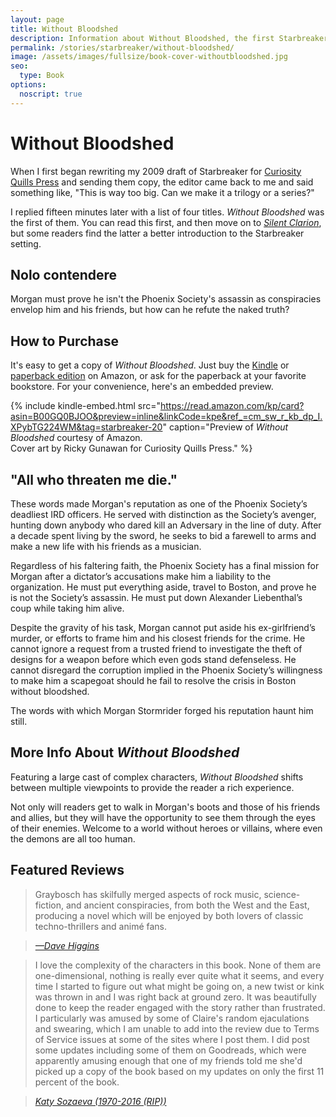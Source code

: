 ```yaml
---
layout: page
title: Without Bloodshed
description: Information about Without Bloodshed, the first Starbreaker novel published in 2013 by Matthew Graybosch.
permalink: /stories/starbreaker/without-bloodshed/
image: /assets/images/fullsize/book-cover-withoutbloodshed.jpg
seo:
  type: Book
options:
  noscript: true
---
```

# Without Bloodshed

When I first began rewriting my 2009 draft of Starbreaker for [Curiosity Quills Press](https://curiosityquills.com) and sending them copy, the editor came back to me and said something like, "This is way too big. Can we make it a trilogy or a series?"

I replied fifteen minutes later with a list of four titles. *Without Bloodshed* was the first of them. You can read this first, and then move on to [*Silent Clarion*](/stories/starbreaker/silent-clarion/), but some readers find the latter a better introduction to the Starbreaker setting.

## Nolo contendere

Morgan must prove he isn't the Phoenix Society's assassin as conspiracies envelop him and his friends, but how can he refute the naked truth?

## How to Purchase

It's easy to get a copy of *Without Bloodshed*. Just buy the [Kindle](https://www.amazon.com/gp/product/B00GQ0BJOO/ref=as_li_tl?ie=UTF8&camp=1789&creative=9325&creativeASIN=B00GQ0BJOO&linkCode=as2&tag=starbreaker-20&linkId=c696333fe35794b952311064350ca847) or [paperback edition](https://www.amazon.com/gp/product/1620072793/ref=as_li_tl?ie=UTF8&tag=starbreaker-20&camp=1789&creative=9325&linkCode=as2&creativeASIN=1620072793&linkId=49f7c17f7bacc3787e715f7487c0c7fd) on Amazon, or ask for the paperback at your favorite bookstore. For your convenience, here's an embedded preview.

{% include kindle-embed.html src="https://read.amazon.com/kp/card?asin=B00GQ0BJOO&preview=inline&linkCode=kpe&ref_=cm_sw_r_kb_dp_I.XPybTG224WM&tag=starbreaker-20" caption="Preview of *Without Bloodshed* courtesy of Amazon.<br />Cover art by Ricky Gunawan for Curiosity Quills Press." %}

## "All who threaten me die."

These words made Morgan's reputation as one of the Phoenix Society’s deadliest IRD officers. He served with distinction as the Society’s avenger, hunting down anybody who dared kill an Adversary in the line of duty. After a decade spent living by the sword, he seeks to bid a farewell to arms and make a new life with his friends as a musician.

Regardless of his faltering faith, the Phoenix Society has a final mission for Morgan after a dictator’s accusations make him a liability to the organization. He must put everything aside, travel to Boston, and prove he is not the Society’s assassin. He must put down Alexander Liebenthal’s coup while taking him alive.

Despite the gravity of his task, Morgan cannot put aside his ex-girlfriend’s murder, or efforts to frame him and his closest friends for the crime. He cannot ignore a request from a trusted friend to investigate the theft of designs for a weapon before which even gods stand defenseless. He cannot disregard the corruption implied in the Phoenix Society’s willingness to make him a scapegoat should he fail to resolve the crisis in Boston without bloodshed.

The words with which Morgan Stormrider forged his reputation haunt him still.

## More Info About *Without Bloodshed*

Featuring a large cast of complex characters, *Without Bloodshed* shifts between multiple viewpoints to provide the reader a rich experience. 

Not only will readers get to walk in Morgan's boots and those of his friends and allies, but they will have the opportunity to see them through the eyes of their enemies. Welcome to a world without heroes or villains, where even the demons are all too human.

## Featured Reviews

> Graybosch has skilfully merged aspects of rock music, science-fiction, and ancient conspiracies, from both the West and the East, producing a novel which will be enjoyed by both lovers of classic techno-thrillers and animé fans.

> <cite><a href="https://davidjhiggins.wordpress.com/2013/12/13/without-bloodshed-by-matthew-graybosch/">&mdash;Dave Higgins</a></cite>

> I love the complexity of the characters in this book. None of them are one-dimensional, nothing is really ever quite what it seems, and every time I started to figure out what might be going on, a new twist or kink was thrown in and I was right back at ground zero. It was beautifully done to keep the reader engaged with the story rather than frustrated. I particularly was amused by some of Claire's random ejaculations and swearing, which I am unable to add into the review due to Terms of Service issues at some of the sites where I post them. I did post some updates including some of them on Goodreads, which were apparently amusing enough that one of my friends told me she'd picked up a copy of the book based on my updates on only the first 11 percent of the book.

> <cite><a href="http://katysozaeva.blogspot.com/2013/12/mgraybosch-curiosityquills-review.html">Katy Sozaeva (1970-2016 (RIP))</a></cite>